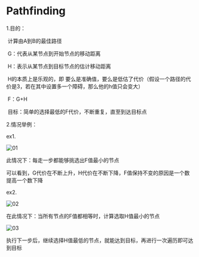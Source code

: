 # Pathfinding

1.目的：

​		计算由A到B的最佳路径

​		G：代表从某节点到开始节点的移动距离

​		H：表示从某节点到目标节点的估计移动距离

​		H的本质上是乐观的，即 要么是准确值，要么是低估了代价（假设一个路径的代价是3，若在其中设置多一个障碍，那么他的h值只会变大）

​		F：G+H

​		目标：简单的选择最低的F代价，不断重复，直至到达目标点

2.情况举例：

ex1.

![01](E:\笔记\AStar算法学习\Captures\01.png)

此情况下：每走一步都能够挑选出F值最小的节点

可以看到，G代价在不断上升，H代价在不断下降，F值保持不变的原因是一个数提高一个数下降



ex2.

![02](E:\笔记\AStar算法学习\Captures\02.png)

在此情况下：当所有节点的F值都相等时，计算选取H值最小的节点

![03](E:\笔记\AStar算法学习\Captures\03.png)

执行下一步后，继续选择H值最低的节点，就能达到目标，再进行一次遍历即可达到目标



